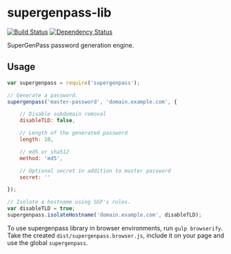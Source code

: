 # supergenpass-lib

[![Build Status](https://secure.travis-ci.org/chriszarate/supergenpass-lib.svg?branch=master)](http://travis-ci.org/chriszarate/supergenpass-lib)
[![Dependency Status](https://gemnasium.com/chriszarate/supergenpass-lib.svg)](https://gemnasium.com/chriszarate/supergenpass-lib)

SuperGenPass password generation engine.

## Usage

```javascript
var supergenpass = require('supergenpass');

// Generate a password.
supergenpass('master-password', 'domain.example.com', {

    // Disable subdomain removal
    disableTLD: false,

    // Length of the generated password
    length: 10,

    // md5 or sha512
    method: 'md5',

    // Optional secret in addition to master password
    secret: ''

});

// Isolate a hostname using SGP's rules.
var disableTLD = true;
supergenpass.isolateHostname('domain.example.com', disableTLD);
```

To use supergenpass library in browser environments, run `gulp browserify`.
Take the created `dist/supergenpass.browser.js`, include it on your page and use the global `supergenpass`.
